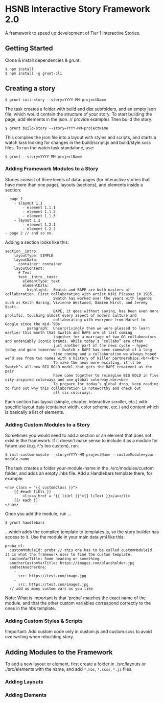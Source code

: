 # HSNB Interactive Story Framework 2.0

A framework to speed up development of Tier 1 Interactive Stories.

## Getting Started

Clone & install dependencies & grunt:

```
$ npm install 
$ npm install -g grunt-cli
```

## Creating a story

```
$ grunt init-story --story=YYYY-MM-projectName
```

The task creates a folder with build and dist subfolders, and an empty json file, which would contain the structure of your story.
To start building the page, add elements in the json. // provide examples
Then build the story:

```
$ grunt build-story --story=YYYY-MM-projectName
```

This compiles the json file into a layout with styles and scripts, and starts a watch task looking for changes in the build/script.js and build/style.scss files.
To run the watch task standalone, use:

```
$ grunt --story=YYYY-MM-projectName
```

### Adding Framework Modules to a Story

Stories consist of three levels of data: pages (for interactive stories that have more than one page), layouts (sections), and elements inside a section:

```
- page 1
    - slayout 1.1
        - element 1.1.1
        - element 1.1.2
        - element 1.1.3
    - layout 1.2
        - element 1.2.1
        - element 1.2.2
- page 2 // and so on.

```

Adding a section looks like this:

```
section__intro: 
    layoutType: SIMPLE
    layoutData:
      container: container
    layoutContent: 
      # Text
      test__intro__text:
        elementType: text
        elementData: 
          highlight:  Swatch and BAPE are both masters of collaboration. First collaborating with artist Kiki Picasso in 1985, 
                      Swatch has worked over the years with legends such as Keith Haring, Vivienne Westwood, Damien Hirst, and Jeremy Scott. 
                      BAPE, it goes without saying, has been even more prolific, touching almost every aspect of modern culture and 
                      collaborating with everyone from Marvel to Google since the mid-‘90s.
          paragraph:  Unsurprisingly then we were pleased to learn earlier this month that Swatch and BAPE are at last coming 
                      together for a marriage of two OG collaborators and undeniably iconic brands. While today’s “collabs” are often 
                      just another part of the news cycle — hyped today and gone tomorrow — Swatch x BAPE has been somewhat of a long 
                      time coming and a collaboration we always hoped we’d see from two names with a history of killer partnerships.<br><br>
                      To make the news more exciting, it’ll be Swatch’s all-new BIG BOLD model that gets the BAPE treatment as the pair 
                      have come together to reimagine BIG BOLD in five city-inspired colorways and one global colorway.<br><br>
                      To prepare for today’s global drop, keep reading to find out why this collaboration is noteworthy and check out 
                      all six colorways.

```

Each section has layout (simple, chapter, interactive scroller, etc.) with specific layout data (container width, color scheme, etc.) and content which is basically a list of elements.

### Adding Custom Modules to a Story

Sometimes you would need to add a section or an element that does not exist in the framework. If it doesn't make sense to include it as a module for future use (e.g. it's too custom), run:
```
$ init-custom-module --story=YYYY-MM-projectName --customModule=your-module-name
```
The task creates a folder your-module-name in the ./src/modules/custom folder, and adds an empty .hbs file. Add a Handlebars template there, for example:
```
<nav class = "{{ customClass }}">
    {{ #each liEls }}
        <li><a href = "{{ liUrl }}">{{ liText }}</a></li>
    {{/ each }}
</nav>
```
Once you add the module, run ...
```
$ grunt handlebars
```
...which adds the compiled template to templates.js, so the story builder has access to it.
Use the module in your main data.yml like this:
```
proba_el:
  customModuleId: proba // this one has to be called customModuleId. It is what the framework uses to find the custom template.
  customVarTitle: Some heading or something
  anotherCustomVarTitle: https://images.com/placeholder.jpg
  andYetAnotherOne:
    - 
      src: https://test.com/image.jpg
    - 
      src: https://test.com/image2.jpg
  // add as many custom vars as you like
```
Note: What is important is that 'proba' matches the exact name of the module, and that the other custom variables correspond correctly to the ones in the hbs template. 

### Adding Custom Styles & Scripts

!Important: Add custom code only in custom.js and custom.scss to avoid overwriting when rebuilding story.

## Adding Modules to the Framework

To add a new layout or element, first create a folder in ./src/layouts or ./src/elements with the name, and add `*.hbs`, `*.scss`, `*.js` files.

### Adding Layouts

### Adding Elements





